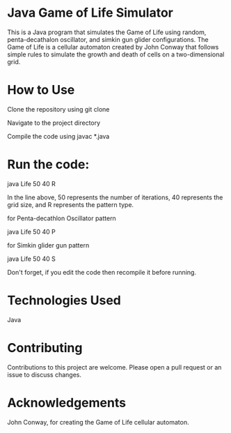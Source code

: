 # Java Game of Life Simulator

This is a Java program that simulates the Game of Life using random, penta-decathalon oscillator, and simkin gun glider configurations. The Game of Life is a cellular automaton created by John Conway that follows simple rules to simulate the growth and death of cells on a two-dimensional grid.

# How to Use

Clone the repository using git clone

Navigate to the project directory

Compile the code using javac *.java

# Run the code:

java Life 50 40 R

In the line above, 50 represents the number of iterations, 40 represents the grid 
size, and R represents the pattern type.

for Penta-decathlon Oscillator pattern

java Life 50 40 P

for Simkin glider gun pattern

java Life 50 40 S

Don't forget, if you edit the code then recompile it before running.

# Technologies Used

Java

# Contributing

Contributions to this project are welcome. Please open a pull request or an issue to discuss changes.

# Acknowledgements

John Conway, for creating the Game of Life cellular automaton.
